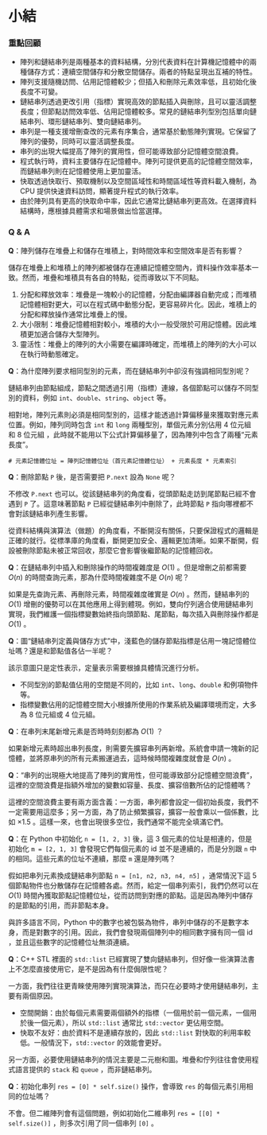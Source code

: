 # 小結

### 重點回顧

- 陣列和鏈結串列是兩種基本的資料結構，分別代表資料在計算機記憶體中的兩種儲存方式：連續空間儲存和分散空間儲存。兩者的特點呈現出互補的特性。
- 陣列支援隨機訪問、佔用記憶體較少；但插入和刪除元素效率低，且初始化後長度不可變。
- 鏈結串列透過更改引用（指標）實現高效的節點插入與刪除，且可以靈活調整長度；但節點訪問效率低、佔用記憶體較多。常見的鏈結串列型別包括單向鏈結串列、環形鏈結串列、雙向鏈結串列。
- 串列是一種支援增刪查改的元素有序集合，通常基於動態陣列實現。它保留了陣列的優勢，同時可以靈活調整長度。
- 串列的出現大幅提高了陣列的實用性，但可能導致部分記憶體空間浪費。
- 程式執行時，資料主要儲存在記憶體中。陣列可提供更高的記憶體空間效率，而鏈結串列則在記憶體使用上更加靈活。
- 快取透過快取行、預取機制以及空間區域性和時間區域性等資料載入機制，為 CPU 提供快速資料訪問，顯著提升程式的執行效率。
- 由於陣列具有更高的快取命中率，因此它通常比鏈結串列更高效。在選擇資料結構時，應根據具體需求和場景做出恰當選擇。

### Q & A

**Q**：陣列儲存在堆疊上和儲存在堆積上，對時間效率和空間效率是否有影響？

儲存在堆疊上和堆積上的陣列都被儲存在連續記憶體空間內，資料操作效率基本一致。然而，堆疊和堆積具有各自的特點，從而導致以下不同點。

1. 分配和釋放效率：堆疊是一塊較小的記憶體，分配由編譯器自動完成；而堆積記憶體相對更大，可以在程式碼中動態分配，更容易碎片化。因此，堆積上的分配和釋放操作通常比堆疊上的慢。
2. 大小限制：堆疊記憶體相對較小，堆積的大小一般受限於可用記憶體。因此堆積更加適合儲存大型陣列。
3. 靈活性：堆疊上的陣列的大小需要在編譯時確定，而堆積上的陣列的大小可以在執行時動態確定。

**Q**：為什麼陣列要求相同型別的元素，而在鏈結串列中卻沒有強調相同型別呢？

鏈結串列由節點組成，節點之間透過引用（指標）連線，各個節點可以儲存不同型別的資料，例如 `int`、`double`、`string`、`object` 等。

相對地，陣列元素則必須是相同型別的，這樣才能透過計算偏移量來獲取對應元素位置。例如，陣列同時包含 `int` 和 `long` 兩種型別，單個元素分別佔用 4 位元組 和 8 位元組 ，此時就不能用以下公式計算偏移量了，因為陣列中包含了兩種“元素長度”。

```shell
# 元素記憶體位址 = 陣列記憶體位址（首元素記憶體位址） + 元素長度 * 元素索引
```

**Q**：刪除節點 `P` 後，是否需要把 `P.next` 設為 `None` 呢？

不修改 `P.next` 也可以。從該鏈結串列的角度看，從頭節點走訪到尾節點已經不會遇到 `P` 了。這意味著節點 `P` 已經從鏈結串列中刪除了，此時節點 `P` 指向哪裡都不會對該鏈結串列產生影響。

從資料結構與演算法（做題）的角度看，不斷開沒有關係，只要保證程式的邏輯是正確的就行。從標準庫的角度看，斷開更加安全、邏輯更加清晰。如果不斷開，假設被刪除節點未被正常回收，那麼它會影響後繼節點的記憶體回收。

**Q**：在鏈結串列中插入和刪除操作的時間複雜度是 $O(1)$ 。但是增刪之前都需要 $O(n)$ 的時間查詢元素，那為什麼時間複雜度不是 $O(n)$ 呢？

如果是先查詢元素、再刪除元素，時間複雜度確實是 $O(n)$ 。然而，鏈結串列的 $O(1)$ 增刪的優勢可以在其他應用上得到體現。例如，雙向佇列適合使用鏈結串列實現，我們維護一個指標變數始終指向頭節點、尾節點，每次插入與刪除操作都是 $O(1)$ 。

**Q**：圖“鏈結串列定義與儲存方式”中，淺藍色的儲存節點指標是佔用一塊記憶體位址嗎？還是和節點值各佔一半呢？

該示意圖只是定性表示，定量表示需要根據具體情況進行分析。

- 不同型別的節點值佔用的空間是不同的，比如 `int`、`long`、`double` 和例項物件等。
- 指標變數佔用的記憶體空間大小根據所使用的作業系統及編譯環境而定，大多為 8 位元組或 4 位元組。

**Q**：在串列末尾新增元素是否時時刻刻都為 $O(1)$ ？

如果新增元素時超出串列長度，則需要先擴容串列再新增。系統會申請一塊新的記憶體，並將原串列的所有元素搬運過去，這時候時間複雜度就會是 $O(n)$ 。

**Q**：“串列的出現極大地提高了陣列的實用性，但可能導致部分記憶體空間浪費”，這裡的空間浪費是指額外增加的變數如容量、長度、擴容倍數所佔的記憶體嗎？

這裡的空間浪費主要有兩方面含義：一方面，串列都會設定一個初始長度，我們不一定需要用這麼多；另一方面，為了防止頻繁擴容，擴容一般會乘以一個係數，比如 $\times 1.5$ 。這樣一來，也會出現很多空位，我們通常不能完全填滿它們。

**Q**：在 Python 中初始化 `n = [1, 2, 3]` 後，這 3 個元素的位址是相連的，但是初始化 `m = [2, 1, 3]` 會發現它們每個元素的 id 並不是連續的，而是分別跟 `n` 中的相同。這些元素的位址不連續，那麼 `m` 還是陣列嗎？

假如把串列元素換成鏈結串列節點 `n = [n1, n2, n3, n4, n5]` ，通常情況下這 5 個節點物件也分散儲存在記憶體各處。然而，給定一個串列索引，我們仍然可以在 $O(1)$ 時間內獲取節點記憶體位址，從而訪問到對應的節點。這是因為陣列中儲存的是節點的引用，而非節點本身。

與許多語言不同，Python 中的數字也被包裝為物件，串列中儲存的不是數字本身，而是對數字的引用。因此，我們會發現兩個陣列中的相同數字擁有同一個 id ，並且這些數字的記憶體位址無須連續。

**Q**：C++ STL 裡面的 `std::list` 已經實現了雙向鏈結串列，但好像一些演算法書上不怎麼直接使用它，是不是因為有什麼侷限性呢？

一方面，我們往往更青睞使用陣列實現演算法，而只在必要時才使用鏈結串列，主要有兩個原因。

- 空間開銷：由於每個元素需要兩個額外的指標（一個用於前一個元素，一個用於後一個元素），所以 `std::list` 通常比 `std::vector` 更佔用空間。
- 快取不友好：由於資料不是連續存放的，因此 `std::list` 對快取的利用率較低。一般情況下，`std::vector` 的效能會更好。

另一方面，必要使用鏈結串列的情況主要是二元樹和圖。堆疊和佇列往往會使用程式語言提供的 `stack` 和 `queue` ，而非鏈結串列。

**Q**：初始化串列 `res = [0] * self.size()` 操作，會導致 `res` 的每個元素引用相同的位址嗎？

不會。但二維陣列會有這個問題，例如初始化二維串列 `res = [[0] * self.size()]` ，則多次引用了同一個串列 `[0]` 。
